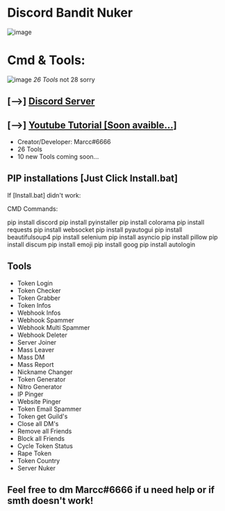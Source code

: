# Discord Bandit Nuker

![image](https://user-images.githubusercontent.com/104328496/172128232-eb2240bc-4a5c-4aac-8b9b-859b9ccc0cb6.png)

# Cmd & Tools:
![image](https://user-images.githubusercontent.com/104328496/172128472-ecd208b6-8ade-4158-b856-caaaafae8838.png)
*26 Tools* not 28 sorry


## [-->] [Discord Server](https://discord.gg/https://discord.gg/9MvK2FPrCj)
## [-->] [Youtube Tutorial [Soon avaible...]](https://youtube.com)

- Creator/Developer: Marcc#6666
- 26 Tools
- 10 new Tools coming soon...


## PIP installations [Just Click Install.bat]

If [Install.bat] didn't work:

CMD Commands: 





pip install discord
pip install pyinstaller
pip install colorama
pip install requests
pip install websocket
pip install pyautogui
pip install beautifulsoup4
pip install selenium
pip install asyncio
pip install pillow
pip install discum
pip install emoji
pip install goog
pip install autologin


## Tools

- Token Login
- Token Checker
- Token Grabber
- Token Infos
- Webhook Infos
- Webhook Spammer
- Webhook Multi Spammer
- Webhook Deleter
- Server Joiner
- Mass Leaver
- Mass DM
- Mass Report
- Nickname Changer
- Token Generator
- Nitro Generator
- IP Pinger
- Website Pinger
- Token Email Spammer
- Token get Guild's
- Close all DM's
- Remove all Friends
- Block all Friends
- Cycle Token Status
- Rape Token
- Token Country
- Server Nuker

## Feel free to dm Marcc#6666 if u need help or if smth doesn't work!



